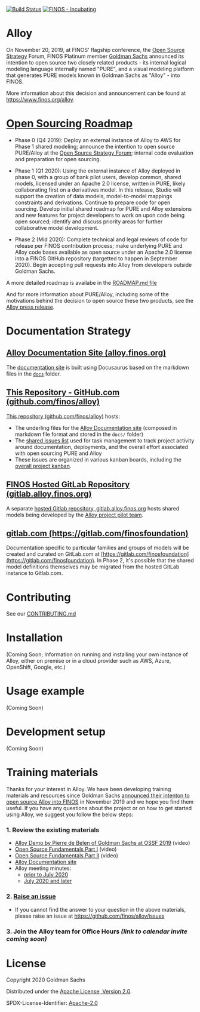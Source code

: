 [![Build Status](https://travis-ci.org/finos/alloy.svg?branch=master)](https://travis-ci.org/finos/alloy)
[![FINOS - Incubating](https://cdn.jsdelivr.net/gh/finos/contrib-toolbox@master/images/badge-forming.svg)](https://finosfoundation.atlassian.net/wiki/spaces/FINOS/pages/75530756/Project+Lifecycle)

# Alloy
On November 20, 2019, at FINOS' flagship conference, the [Open Source Strategy](https://opensourcestrategyforum.org/) Forum, FINOS Platinum member [Goldman Sachs](https://developer.gs.com/docs/products/) announced its intention to open source two closely related products - its internal logical modeling language internally named "PURE", and a visual modeling platform that generates PURE models known in Goldman Sachs as "Alloy" - into FINOS.

More information about this decision and announcement can be found at https://www.finos.org/alloy. 

# [Open Sourcing Roadmap](.github/ROADMAP.md)
- Phase 0 (Q4 2019): Deploy an external instance of Alloy to AWS for Phase 1 shared modeling; announce the intention to open source PURE/Alloy at the [Open Source Strategy Forum](https://opensourcestrategyforum.org/); internal code evaluation and preparation for open sourcing.

- Phase 1 (Q1 2020): Using the external instance of Alloy deployed in phase 0, with a group of bank pilot users, develop common, shared models, licensed under an Apache 2.0 license, written in PURE, likely collaborating first on a derivatives model. In this release, Studio will support the creation of data models, model-to-model mappings constraints and derivations. Continue to prepare code for open sourcing. Develop initial shared roadmap for PURE and Alloy extensions and new features for project developers to work on upon code being open sourced; identify and discuss priority areas for further collaborative model development.

- Phase 2 (Mid 2020): Complete technical and legal reviews of code for release per FINOS contribution process; make underlying PURE and Alloy code bases available as open source under an Apache 2.0 license into a FINOS GitHub repository (targetted to happen in September 2020). Begin accepting pull requests into Alloy from developers outside Goldman Sachs.

A more detailed roadmap is availabe in the [ROADMAP.md file](.github/ROADMAP.md)

And for more information about PURE/Alloy, including some of the motivations behind the decision to open source these two products, see the [Alloy press release](https://www.finos.org/press/goldman-announces-pure-alloy-contribution).

# Documentation Strategy

## [Alloy Documentation Site (alloy.finos.org)](https://alloy.finos.org/)
The [documentation site](https://alloy.finos.org) is built using Docusaurus based on the markdown files in the [`docs`](/docs/) folder. 

## [This Repository - GitHub.com (github.com/finos/alloy)](https://github.com/finos/alloy)

[This repository (github.com/finos/alloy)](github.com/finos/alloy) hosts:
* The underling files for the [Alloy Documentation site](https://alloy.finos.org) (composed in markdown file format and stored in the `docs/` folder)
* The [shared issues list](https://github.com/finos/alloy/issues) used for task management to track project activity around documentation, deployments, and the overall effort associated with open sourcing PURE and Alloy
*  These issues are organized in various kanban boards, including the [overall project kanban](https://github.com/orgs/finos/projects/5).

## [FINOS Hosted GitLab Repository (gitlab.alloy.finos.org)](https://gitlab.alloy.finos.org)
A separate [hosted Gitlab repository, gitlab.alloy.finos.org](gitlab.alloy.finos.org) hosts shared models being developed by the [Alloy project pilot team](https://groups.google.com/a/finos.org/forum/#!forum/alloy-pilot).

## [gitlab.com (https://gitlab.com/finosfoundation)](gitlab.com/finosfoundation)
Documentation specific to particular families and groups of models will be created and curated on GitLab.com at [https://gitlab.com/finosfoundation](https://gitlab.com/finosfoundation). In Phase 2, it's possible that the shared model definitions themselves may be migrated from the hosted GitLab instance to Gitlab.com. 

# Contributing
See our [CONTRIBUTING.md](.github/CONTRIBUTING.md)

# Installation
(Coming Soon; Information on running and installing your own instance of Alloy, either on premise or in a cloud provider such as AWS, Azure, OpenShift, Google, etc.)

# Usage example
(Coming Soon)

# Development setup
(Coming Soon)

# Training materials
Thanks for your interest in Alloy. We have been developing training materials and resources since Goldman Sachs [announced their intenton to open source Alloy into FINOS](https://www.cnbc.com/2019/11/20/goldman-sachs-is-giving-away-software-to-wall-street-for-free.html#:~:text=Finance-,Goldman%20Sachs%20is%20planning%20on%20giving%20some%20of%20its%20most,to%20Wall%20Street%20for%20free&text=%E2%80%9CWe're%20using%20Alloy%20because,chief%20data%20officer%2C%20Jeff%20Wecker.) in November 2019 and we hope you find them useful. If you have any questions about the project or on how to get started using Alloy, we suggest you follow the below steps:

### 1. Review the existing materials
* [Alloy Demo by Pierre de Belen of Goldman Sachs at OSSF 2019](https://www.youtube.com/watch?v=na4DCgvdDJ4) (video)
* [Open Source Fundamentals Part I](https://www.finos.org/hubfs/FINOS/2020%20Video%20Uploads/FINOS%20-%20Open%20Source%20Fundamentals%20-%20Part%201%20-%2006%20May%2020.mp4) (video)
* [Open Source Fundamentals Part II](https://www.finos.org/hubfs/FINOS/2020%20Video%20Uploads/FINOS%20-%20Open%20Source%20Fundamentals%20-%20Part%202%20-%2013%20May%2020.mp4) (video)
* [Alloy Documentation site](https://alloy.finos.org/)
* Alloy meeting minutes:
  * [prior to July 2020](https://github.com/finos/alloy/tree/master/meeting-minutes)
  * [July 2020 and later](https://github.com/finos/alloy/issues?q=label%3Ameeting)
  
### 2. [Raise an issue](https://github.com/finos/alloy/issues)
* If you cannot find the answer to your question in the above materials, please raise an issue at https://github.com/finos/alloy/issues

### 3. Join the Alloy team for Office Hours _(link to calendar invite coming soon)_

# License
Copyright 2020 Goldman Sachs

Distributed under the [Apache License, Version 2.0](http://www.apache.org/licenses/LICENSE-2.0).

SPDX-License-Identifier: [Apache-2.0](https://spdx.org/licenses/Apache-2.0)
